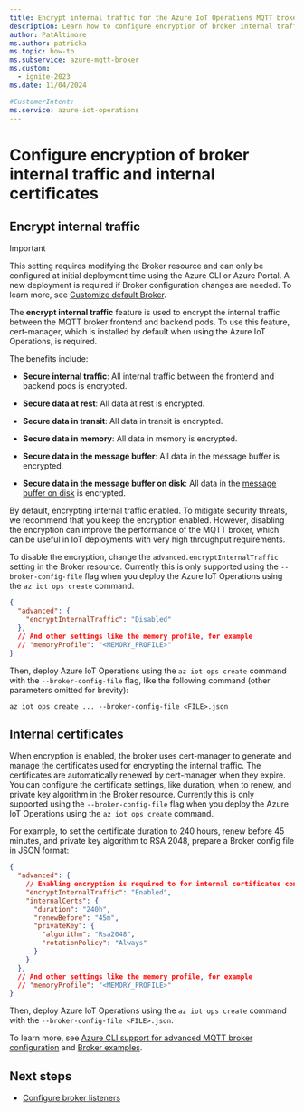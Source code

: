 ```yaml
---
title: Encrypt internal traffic for the Azure IoT Operations MQTT broker
description: Learn how to configure encryption of broker internal traffic and internal certificates for the Azure IoT Operations MQTT broker.
author: PatAltimore
ms.author: patricka
ms.topic: how-to
ms.subservice: azure-mqtt-broker
ms.custom:
  - ignite-2023
ms.date: 11/04/2024

#CustomerIntent: 
ms.service: azure-iot-operations
---
```


# Configure encryption of broker internal traffic and internal certificates

## Encrypt internal traffic

> [!IMPORTANT]
> This setting requires modifying the Broker resource and can only be configured at initial deployment time using the Azure CLI or Azure Portal. A new deployment is required if Broker configuration changes are needed. To learn more, see [Customize default Broker](./overview-broker.md#customize-default-broker).

The **encrypt internal traffic** feature is used to encrypt the internal traffic between the MQTT broker frontend and backend pods. To use this feature, cert-manager, which is installed by default when using the Azure IoT Operations, is required.

The benefits include:

- **Secure internal traffic**: All internal traffic between the frontend and backend pods is encrypted.

- **Secure data at rest**: All data at rest is encrypted.

- **Secure data in transit**: All data in transit is encrypted.

- **Secure data in memory**: All data in memory is encrypted.

- **Secure data in the message buffer**: All data in the message buffer is encrypted.

- **Secure data in the message buffer on disk**: All data in the [message buffer on disk](./howto-disk-backed-message-buffer.md) is encrypted.

By default, encrypting internal traffic enabled. To mitigate security threats, we recommend that you keep the encryption enabled. However, disabling the encryption can improve the performance of the MQTT broker, which can be useful in IoT deployments with very high throughput requirements. 

To disable the encryption, change the `advanced.encryptInternalTraffic` setting in the Broker resource. Currently this is only supported using the `--broker-config-file` flag when you deploy the Azure IoT Operations using the `az iot ops create` command. 

```json
{
  "advanced": {
    "encryptInternalTraffic": "Disabled"
  },
  // And other settings like the memory profile, for example
  // "memoryProfile": "<MEMORY_PROFILE>"
}
```

Then, deploy Azure IoT Operations using the `az iot ops create` command with the `--broker-config-file` flag, like the following command (other parameters omitted for brevity):

```azurecli
az iot ops create ... --broker-config-file <FILE>.json
```

## Internal certificates

When encryption is enabled, the broker uses cert-manager to generate and manage the certificates used for encrypting the internal traffic. The certificates are automatically renewed by cert-manager when they expire. You can configure the certificate settings, like duration, when to renew, and private key algorithm in the Broker resource. Currently this is only supported using the `--broker-config-file` flag when you deploy the Azure IoT Operations using the `az iot ops create` command.

For example, to set the certificate duration to 240 hours, renew before 45 minutes, and private key algorithm to RSA 2048, prepare a Broker config file in JSON format:

```json
{
  "advanced": {
    // Enabling encryption is required to for internal certificates configuration to take effect
    "encryptInternalTraffic": "Enabled", 
    "internalCerts": {
      "duration": "240h",
      "renewBefore": "45m",
      "privateKey": {
        "algorithm": "Rsa2048",
        "rotationPolicy": "Always"
      }
    }
  },
  // And other settings like the memory profile, for example
  // "memoryProfile": "<MEMORY_PROFILE>"
}
```

Then, deploy Azure IoT Operations using the `az iot ops create` command with the `--broker-config-file <FILE>.json`.

To learn more, see [Azure CLI support for advanced MQTT broker configuration](https://aka.ms/aziotops-broker-config) and [Broker examples](/rest/api/iotoperations/broker/create-or-update#examples).

## Next steps

- [Configure broker listeners](./howto-configure-brokerlistener.md)